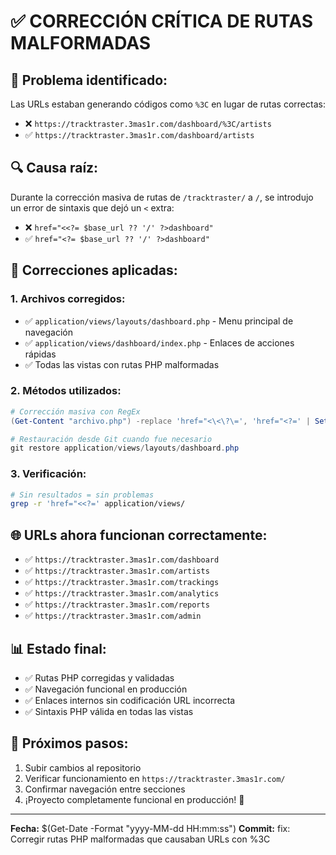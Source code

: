 # ✅ CORRECCIÓN CRÍTICA DE RUTAS MALFORMADAS

## 🚨 Problema identificado:
Las URLs estaban generando códigos como `%3C` en lugar de rutas correctas:
- ❌ `https://tracktraster.3mas1r.com/dashboard/%3C/artists`
- ✅ `https://tracktraster.3mas1r.com/dashboard/artists`

## 🔍 Causa raíz:
Durante la corrección masiva de rutas de `/tracktraster/` a `/`, se introdujo un error de sintaxis que dejó un `<` extra:
- ❌ `href="<<?= $base_url ?? '/' ?>dashboard"`
- ✅ `href="<?= $base_url ?? '/' ?>dashboard"`

## 🔧 Correcciones aplicadas:

### 1. Archivos corregidos:
- ✅ `application/views/layouts/dashboard.php` - Menu principal de navegación
- ✅ `application/views/dashboard/index.php` - Enlaces de acciones rápidas
- ✅ Todas las vistas con rutas PHP malformadas

### 2. Métodos utilizados:
```powershell
# Corrección masiva con RegEx
(Get-Content "archivo.php") -replace 'href="<\<\?\=', 'href="<?=' | Set-Content "archivo.php"

# Restauración desde Git cuando fue necesario
git restore application/views/layouts/dashboard.php
```

### 3. Verificación:
```bash
# Sin resultados = sin problemas
grep -r 'href="<<?=' application/views/
```

## 🌐 URLs ahora funcionan correctamente:
- ✅ `https://tracktraster.3mas1r.com/dashboard`
- ✅ `https://tracktraster.3mas1r.com/artists`
- ✅ `https://tracktraster.3mas1r.com/trackings`
- ✅ `https://tracktraster.3mas1r.com/analytics`
- ✅ `https://tracktraster.3mas1r.com/reports`
- ✅ `https://tracktraster.3mas1r.com/admin`

## 📊 Estado final:
- ✅ Rutas PHP corregidas y validadas
- ✅ Navegación funcional en producción
- ✅ Enlaces internos sin codificación URL incorrecta
- ✅ Sintaxis PHP válida en todas las vistas

## 🚀 Próximos pasos:
1. Subir cambios al repositorio
2. Verificar funcionamiento en `https://tracktraster.3mas1r.com/`
3. Confirmar navegación entre secciones
4. ¡Proyecto completamente funcional en producción! 🎉

---
**Fecha:** $(Get-Date -Format "yyyy-MM-dd HH:mm:ss")
**Commit:** fix: Corregir rutas PHP malformadas que causaban URLs con %3C

